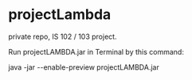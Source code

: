 # projectLambda
private repo, IS 102 / 103 project.

Run projectLAMBDA.jar in Terminal by this command:

java -jar --enable-preview projectLAMBDA.jar
